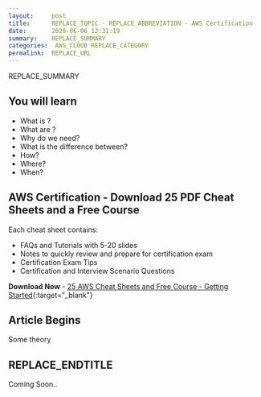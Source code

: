 ```yaml
---
layout:     post
title:      REPLACE_TOPIC - REPLACE_ABBREVIATION - AWS Certification
date:       2020-06-06 12:31:19
summary:    REPLACE_SUMMARY 
categories:  AWS_CLOUD REPLACE_CATEGORY
permalink:  REPLACE_URL
---
```


REPLACE_SUMMARY

## You will learn
- What is ?
- What are ?
- Why do we need?
- What is the difference between?
- How?
- Where?
- When?

## AWS Certification - Download 25 PDF Cheat Sheets and a Free Course

Each cheat sheet contains:
- FAQs and Tutorials with 5-20 slides
- Notes to quickly review and prepare for certification exam
- Certification Exam Tips
- Certification and Interview Scenario Questions

**Download Now** - [25 AWS Cheat Sheets and Free Course - Getting Started](https://links.in28minutes.com/cloud-in28minutes-teachable-free-link){:target="_blank"}


## Article Begins
Some theory

## REPLACE_ENDTITLE

Coming Soon..